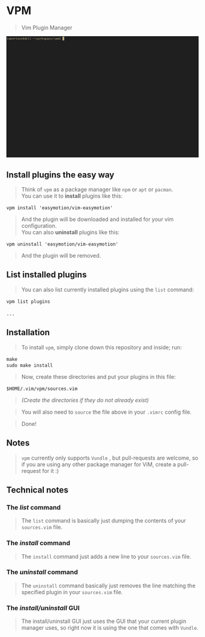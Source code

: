 # VPM
> Vim Plugin Manager

<div width='100%' style='text-align: center; width: 100%;' align='center'>
    <img src='gif.gif'/>
</div>

## Install plugins the easy way
> Think of `vpm` as a package manager like `npm` or `apt` or `pacman`.  
> You can use it to __install__ plugins like this:

    vpm install 'easymotion/vim-easymotion'

> And the plugin will be downloaded and installed for your vim configuration.  
> You can also __uninstall__ plugins like this:

    vpm uninstall 'easymotion/vim-easymotion'

> And the plugin will be removed.

## List installed plugins
> You can also list currently installed plugins using the `list` command:

    vpm list plugins

    ...

## Installation
> To install `vpm`, simply clone down this repository and inside; run:

    make
    sudo make install

> Now, create these directories and put your plugins in this file:

    $HOME/.vim/vpm/sources.vim
    
> _(Create the directories if they do not already exist)_  

> You will also need to `source` the file above in your `.vimrc` config file.

> Done!

## Notes
> `vpm` currently only supports `Vundle` , but pull-requests are welcome, so
> if you are using any other package manager for ViM, create a pull-request
> for it :)

## Technical notes
### The _list_ command
> The `list` command is basically just dumping the contents of your `sources.vim` file.

### The _install_ command
> The `install` command just adds a new line to your `sources.vim` file.

### The _uninstall_ command
> The `uninstall` command basically just removes the line matching the specified
> plugin in your `sources.vim` file.

### The _install/uninstall_ GUI
> The install/uninstall GUI just uses the GUI that your current plugin manager uses,
> so right now it is using the one that comes with `Vundle`.
